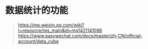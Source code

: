 # 数据统计的功能

>https://mp.weixin.qq.com/wiki?t=resource/res_main&id=mp1421141086
>https://www.easywechat.com/docs/master/zh-CN/official-account/data_cube
